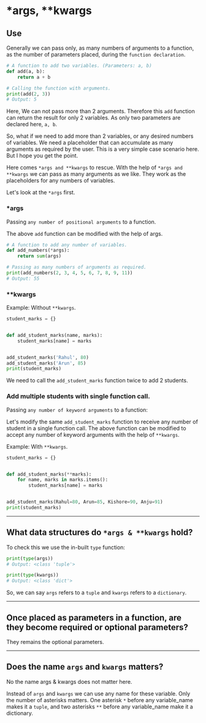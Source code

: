 # *args, **kwargs

## Use
Generally we can pass only, as many numbers of arguments to a function, as the number of parameters placed, during the `function declaration`.

```python
# A function to add two variables. (Parameters: a, b)
def add(a, b):
    return a + b

# Calling the function with arguments. 
print(add(2, 3))
# Output: 5
```

Here, We can not pass more than 2 arguments. Therefore this `add` function can return the result for only 2 variables.  As only two parameters are declared here, `a, b`.

So, what if we need to add more than 2 variables, or any desired numbers of variables. We need a placeholder that can accumulate as many arguments as required by the user. This is a very simple case scenario here. But I hope you get the point. 

Here comes `*args and **kwargs` to rescue. With the help of  `*args and **kwargs` we can pass as many arguments as we like. They work as the placeholders for any numbers of variables.

Let's look at the `*args` first.


### *args
Passing `any number of positional arguments` to a function. 

The above `add` function can be modified with the help of args.
```python
# A function to add any number of variables.
def add_numbers(*args):
    return sum(args)

# Passing as many numbers of arguments as required.
print(add_numbers(2, 3, 4, 5, 6, 7, 8, 9, 11))
# Output: 55
```


### **kwargs
Example: Without `**kwargs`.

```python
student_marks = {}


def add_student_marks(name, marks):
    student_marks[name] = marks


add_student_marks('Rahul', 80)
add_student_marks('Arun', 85)
print(student_marks)
```
We need to call the `add_student_marks` function twice to add 2 students.

### Add multiple students with single function call.
Passing `any number of keyword arguments` to a function:

Let's modify the same `add_student_marks` function to receive any number of student in a single function call. The above function can be modified to accept any number of keyword arguments with the help of `**kwargs`.

Example: With `**kwargs`.
```python
student_marks = {}


def add_student_marks(**marks):
    for name, marks in marks.items():
        student_marks[name] = marks


add_student_marks(Rahul=80, Arun=85, Kishore=90, Anju=91)
print(student_marks)

```
---

## What data structures do `*args & **kwargs` hold?
To check this we use the in-built `type` function:
```python
print(type(args))
# Output: <class 'tuple'>

print(type(kwargs))
# Output: <class 'dict'>
```

So, we can say `args` refers to a `tuple` and `kwargs` refers to a `dictionary`.

---

## Once placed as parameters in a function, are they become required or optional parameters?
They remains the optional parameters.

---

## Does the name `args` and `kwargs` matters? 

No the name args & kwargs does not matter here.

Instead of `args` and `kwargs` we can use any name for these variable. Only the number of asterisks matters. One asterisk `*` before any variable_name makes it a `tuple`, and two asterisks `**` before any variable_name make it a dictionary.


